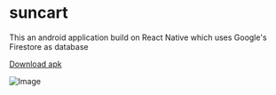 # suncart
This an android application build on React Native which uses Google's Firestore as database

[Download apk](https://bit.ly/3g5104G)

![Image](https://www.google.com/imgres?imgurl=https%3A%2F%2Fcache.techmahindra.com%2Fstatic%2Fimg%2Ffuturenow-home-newnormal.png&imgrefurl=https%3A%2F%2Fwww.techmahindra.com%2F&tbnid=QDb2BNLCdmwTnM&vet=12ahUKEwjD_6OWnP7vAhUr3HMBHZTRDUcQMyg4egQIARBk..i&docid=m2oRlxCt8SdqdM&w=1482&h=953&q=tech&ved=2ahUKEwjD_6OWnP7vAhUr3HMBHZTRDUcQMyg4egQIARBk)
